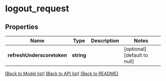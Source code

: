 # logout_request

## Properties
Name | Type | Description | Notes
------------ | ------------- | ------------- | -------------
**refreshUnderscoretoken** | **string** |  | [optional] [default to null]

[[Back to Model list]](../README.md#documentation-for-models) [[Back to API list]](../README.md#documentation-for-api-endpoints) [[Back to README]](../README.md)


